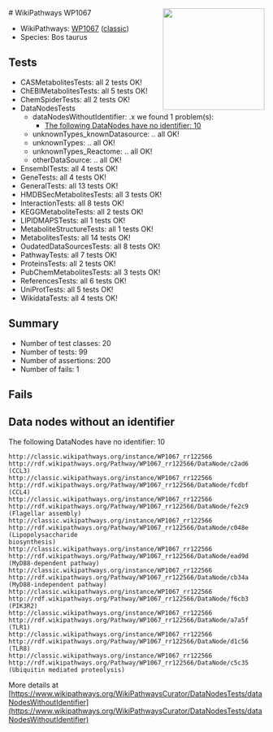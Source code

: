 <img style="float: right; width: 200px" src="https://upload.wikimedia.org/wikipedia/commons/thumb/8/83/Wplogo_with_text_500.png/640px-Wplogo_with_text_500.png" />
# WikiPathways WP1067

* WikiPathways: [WP1067](https://wikipathways.org/pathways/WP1067) ([classic](https://classic.wikipathways.org/instance/WP1067))
* Species: Bos taurus
## Tests
* CASMetabolitesTests: all 2 tests OK!
* ChEBIMetabolitesTests: all 5 tests OK!
* ChemSpiderTests: all 2 tests OK!
* DataNodesTests
    * dataNodesWithoutIdentifier: .x we found 1 problem(s):
        * [The following DataNodes have no identifier: 10](#8792c490)
    * unknownTypes_knownDatasource: .. all OK!
    * unknownTypes: .. all OK!
    * unknownTypes_Reactome: .. all OK!
    * otherDataSource: .. all OK!
* EnsemblTests: all 4 tests OK!
* GeneTests: all 4 tests OK!
* GeneralTests: all 13 tests OK!
* HMDBSecMetabolitesTests: all 3 tests OK!
* InteractionTests: all 8 tests OK!
* KEGGMetaboliteTests: all 2 tests OK!
* LIPIDMAPSTests: all 1 tests OK!
* MetaboliteStructureTests: all 1 tests OK!
* MetabolitesTests: all 14 tests OK!
* OudatedDataSourcesTests: all 8 tests OK!
* PathwayTests: all 7 tests OK!
* ProteinsTests: all 2 tests OK!
* PubChemMetabolitesTests: all 3 tests OK!
* ReferencesTests: all 6 tests OK!
* UniProtTests: all 5 tests OK!
* WikidataTests: all 4 tests OK!


## Summary

* Number of test classes: 20
* Number of tests: 99
* Number of assertions: 200
* Number of fails: 1

## Fails

<a name="8792c490" />

## Data nodes without an identifier

The following DataNodes have no identifier: 10
```
http://classic.wikipathways.org/instance/WP1067_rr122566 http://rdf.wikipathways.org/Pathway/WP1067_rr122566/DataNode/c2ad6 (CCL3)
http://classic.wikipathways.org/instance/WP1067_rr122566 http://rdf.wikipathways.org/Pathway/WP1067_rr122566/DataNode/fcdbf (CCL4)
http://classic.wikipathways.org/instance/WP1067_rr122566 http://rdf.wikipathways.org/Pathway/WP1067_rr122566/DataNode/fe2c9 (Flagellar assembly)
http://classic.wikipathways.org/instance/WP1067_rr122566 http://rdf.wikipathways.org/Pathway/WP1067_rr122566/DataNode/c048e (Lipopolysaccharide
biosynthesis)
http://classic.wikipathways.org/instance/WP1067_rr122566 http://rdf.wikipathways.org/Pathway/WP1067_rr122566/DataNode/ead9d (MyD88-dependent pathway)
http://classic.wikipathways.org/instance/WP1067_rr122566 http://rdf.wikipathways.org/Pathway/WP1067_rr122566/DataNode/cb34a (MyD88-independent pathway)
http://classic.wikipathways.org/instance/WP1067_rr122566 http://rdf.wikipathways.org/Pathway/WP1067_rr122566/DataNode/f6cb3 (PIK3R2)
http://classic.wikipathways.org/instance/WP1067_rr122566 http://rdf.wikipathways.org/Pathway/WP1067_rr122566/DataNode/a7a5f (TLR1)
http://classic.wikipathways.org/instance/WP1067_rr122566 http://rdf.wikipathways.org/Pathway/WP1067_rr122566/DataNode/d1c56 (TLR8)
http://classic.wikipathways.org/instance/WP1067_rr122566 http://rdf.wikipathways.org/Pathway/WP1067_rr122566/DataNode/c5c35 (Ubiquitin mediated proteolysis)
```

More details at [https://www.wikipathways.org/WikiPathwaysCurator/DataNodesTests/dataNodesWithoutIdentifier](https://www.wikipathways.org/WikiPathwaysCurator/DataNodesTests/dataNodesWithoutIdentifier)

